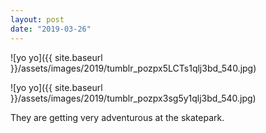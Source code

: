 ```yaml
---
layout: post
date: "2019-03-26"
---
```


![yo yo]({{ site.baseurl }}/assets/images/2019/tumblr_pozpx5LCTs1qlj3bd_540.jpg)

![yo yo]({{ site.baseurl }}/assets/images/2019/tumblr_pozpx3sg5y1qlj3bd_540.jpg)

They are getting very adventurous at the skatepark.
